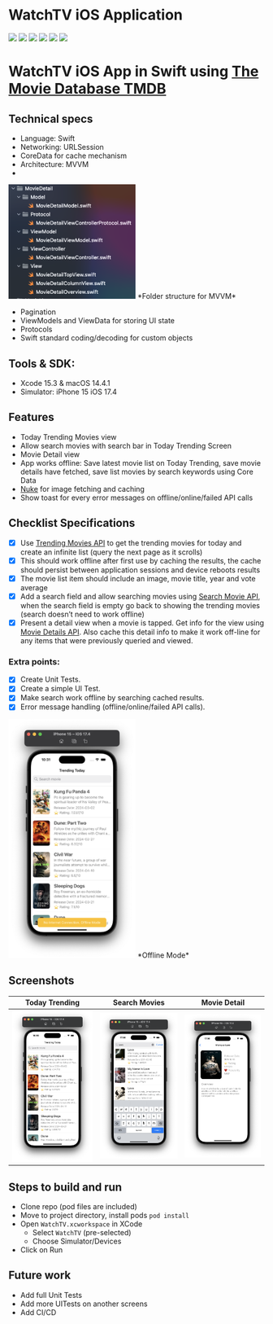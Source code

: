 # WatchTV iOS Application
<img src="https://img.shields.io/badge/status-Active-green" height="20"> <img src="https://img.shields.io/github/issues/adumrewal/tmdb-ios-app" height="20"> <img src="https://img.shields.io/github/stars/adumrewal/tmdb-ios-app" height="20"> <img src="https://img.shields.io/github/license/adumrewal/tmdb-ios-app" height="20"> <img src="https://img.shields.io/badge/architecture-MVVM-yellow" height="20"> <img src="https://img.shields.io/badge/language-Swift-yellow" height="20"> 

# WatchTV iOS App in Swift using [The Movie Database TMDB](https://developers.themoviedb.org/3/getting-started/introduction)

## Technical specs
- Language: Swift
- Networking: URLSession
- CoreData for cache mechanism
- Architecture: MVVM
- 
<img src="/Screenshots/MVVM_Folder_Structure.png" width="250"/>
*Folder structure for MVVM*

- Pagination
- ViewModels and ViewData for storing UI state
- Protocols
- Swift standard coding/decoding for custom objects

## Tools & SDK:
- Xcode 15.3 & macOS 14.4.1
- Simulator: iPhone 15 iOS 17.4

## Features
- Today Trending Movies view
- Allow search movies with search bar in Today Trending Screen
- Movie Detail view
- App works offline: Save latest movie list on Today Trending, save movie details have fetched, save list movies by search keywords using Core Data
- [Nuke](https://cocoapods.org/pods/Nuke) for image fetching and caching
- Show toast for every error messages on offline/online/failed API calls

## Checklist Specifications

- [x] Use [Trending Movies API](https://developer.themoviedb.org/reference/trending-movies) to get the trending movies for today and create an infinite list (query the next page as it scrolls)
- [x] This should work offline after first use by caching the results, the  cache should persist between application sessions and device reboots results
- [x] The movie list item should include an image, movie title, year and vote average
- [x] Add a search field and allow searching movies using [Search Movie API](https://developer.themoviedb.org/reference/search-movie), when the search field is empty go back to showing the trending movies (search doesn’t need to work offline)
- [x] Present a detail view when a movie is tapped. Get info for the view using [Movie Details API](https://developer.themoviedb.org/reference/movie-details).  Also cache this detail info to make it work off-line for any items that were previously queried and viewed.

### Extra points:

- [x] Create Unit Tests.
- [x] Create a simple UI Test.
- [x] Make search work offline by searching cached results.
- [x] Error message handling (offline/online/failed API calls).

<img src="/Screenshots/OfflineMode.png" width="250"/>
*Offline Mode*

## Screenshots
|Today Trending|Search Movies|Movie Detail|
|:-:|:-:|:-:|
|<img src="/Screenshots/TodayTrending.png" width="250"/>|<img src="/Screenshots/SearchMovies.png" width="250"/>|<img src="/Screenshots/MovieDetail.png" width="250"/>|

## Steps to build and run
- Clone repo (pod files are included)
- Move to project directory, install pods `pod install`
- Open `WatchTV.xcworkspace` in XCode
  - Select `WatchTV` (pre-selected)
  - Choose Simulator/Devices
- Click on Run

## Future work
- Add full Unit Tests
- Add more UITests on another screens
- Add CI/CD
